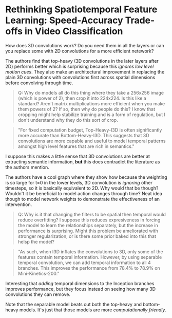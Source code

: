# Rethinking Spatiotemporal Feature Learning: Speed-Accuracy Trade-offs in Video Classification

How does 3D convolutions work? Do you need them in all the layers or can you replace some with 2D convolutions for a more efficient netework? 

The authors find that top-heavy (3D convolutions in the later layers after 2D) performs better which is surprising because this *ignores low level motion cues*. They also make an architectural improvement in replacing the plain 3D convolutions with convolutions first across spatial dimensions before convolving through time.

> Q: Why do models all do this thing where they take a 256x256 image (which is power of 2), then crop it into 224x224. Is this like a standard? Aren't matrix multiplications more efficient when you make them powers of 2? If so, then why do people do this? I know that cropping might help stabilize training and is a form of regulation, but I don't understand why they do this sort of crop.

> "For fixed computation budget, Top-Heavy-I3D is often significantly more accurate than Bottom-Heavy-I3D. This suggests that 3D convolutions are more capable and useful to model temporal patterns amongst high level features that are rich in semantics."

I suppose this makes a little sense that 3D convolutions are better at extracting semantic information, **but** this does contradict the literature as the authors mention.

The authors have a cool graph where they show how because the weighting is so large for t=0 in the lower levels, 3D convolution is *ignoring* other timesteps, so it is basically equivalent to 2D. Why would that be though? Wouldn't it be beneficial to model action changes through time? Neat idea though to model network weights to demonstrate the effectiveness of an intervention.

> Q: Why is it that changing the filters to be spatial then temporal would reduce overfitting? I suppose this reduces expresiveness in forcing the model to learn the relationships separately, but the increase in performance is surprising. Might this problem be ameliorated with stronger regularization, or is there some prior baked into this that helsp the model?

> "As such, when I3D inflates the convolutions to 3D, only some of the features contain temporal information. However, by using separable temporal convolution, we can add temporal information to all 4 branches. This improves the performance from 78.4% to 78.9% on Mini-Kinetics-200."

Interesting that *adding* temporal dimensions to the Inception branches improves performance, but they focus instead on seeing how many 3D convolutions they can remove.

Note that the separable model beats out both the top-heavy and bottom-heavy models. It's just that those models are more *computationally friendly*.
